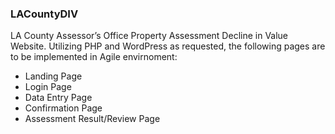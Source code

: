 ### LACountyDIV

LA County Assessor’s Office Property Assessment Decline in Value Website.
Utilizing PHP and WordPress as requested, the following pages are to be implemented in Agile envirnoment:

  + Landing Page
  + Login Page
  + Data Entry Page
  + Confirmation Page
  + Assessment Result/Review Page
